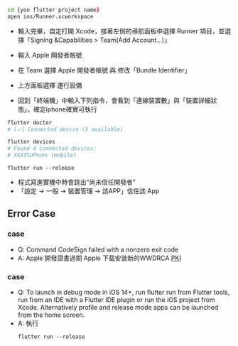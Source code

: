 ### 
```zsh
cd {you flutter project name}
open ios/Runner.xcworkspace
```
- 輸入完畢，自定打開 Xcode，接著左側的導航面板中選擇 Runner 項目，並選擇「Signing &Capabilities > Team(Add Account…)」
- 輸入 Apple 開發者帳號
- 在 Team 選擇 Apple 開發者帳號 與 修改「Bundle Identifier」
- 上方面板選擇 運行設備

- 回到「終端機」中輸入下列指令，會看到「連線裝置數」與「裝置詳細狀態」，確定iphone確實可執行
```zsh
flutter doctor
# [✓] Connected device (3 available)

flutter devices
# Found 4 connected devices:
# XXX的iPhone (mobile)
```

```
flutter run --release
```
- 程式寫進實機中時會跳出“尚未信任開發者”
- 「設定 -> 一般 -> 裝置管理 -> 該APP」信任該 App

## Error Case

### case 
- Q: Command CodeSign failed with a nonzero exit code
- A: Apple 開發證書過期 Apple 下载安装新的WWDRCA [PKI](https://www.apple.com/certificateauthority/)

### case
- Q: To launch in debug mode in iOS 14+, run flutter run from Flutter tools, run from an IDE with a Flutter IDE plugin or run the iOS project from Xcode.
Alternatively profile and release mode apps can be launched from the home screen.
- A: 執行
  ```
  flutter run --release
  ```
